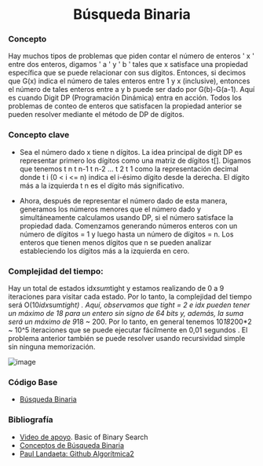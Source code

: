 <h1 align="center"> Búsqueda Binaria </h1>

### Concepto 

Hay muchos tipos de problemas que piden contar el número de enteros ' x ' entre dos enteros, digamos ' a ' y ' b ' tales que x satisface una propiedad específica que se puede relacionar con sus dígitos.
Entonces, si decimos que G(x) indica el número de tales enteros entre 1 y x (inclusive), entonces el número de tales enteros entre a y b puede ser dado por G(b)-G(a-1). Aquí es cuando Digit DP (Programación Dinámica) entra en acción. Todos los problemas de conteo de enteros que satisfacen la propiedad anterior se pueden resolver mediante el método de DP de dígitos.

### Concepto clave
- Sea el número dado x tiene n dígitos. La idea principal de digit DP es representar primero los dígitos como una matriz de dígitos t[]. Digamos que tenemos t n t n-1 t n-2 … t 2 t 1 como la representación decimal donde t i (0 < i <= n) indica el i-ésimo dígito desde la derecha. El dígito más a la izquierda t n es el dígito más significativo. 
 
- Ahora, después de representar el número dado de esta manera, generamos los números menores que el número dado y simultáneamente calculamos usando DP, si el número satisface la propiedad dada. Comenzamos generando números enteros con un número de dígitos = 1 y luego hasta un número de dígitos = n. Los enteros que tienen menos dígitos que n se pueden analizar estableciendo los dígitos más a la izquierda en cero. 

### Complejidad del tiempo:
Hay un total de estados idx*sum*tight y estamos realizando de 0 a 9 iteraciones para visitar cada estado. Por lo tanto, la complejidad del tiempo será O(10*idx*sum*tight) . Aquí, observamos que tight = 2 e idx pueden tener un máximo de 18 para un entero sin signo de 64 bits y, además, la suma será un máximo de 9*18 ~ 200. Por lo tanto, en general tenemos 10*18*200*2 ~ 10^5 iteraciones que se puede ejecutar fácilmente en 0,01 segundos .
El problema anterior también se puede resolver usando recursividad simple sin ninguna memorización.

![image](https://user-images.githubusercontent.com/90888080/196320812-581ade15-b3ac-4467-a81d-83d21efd0bcf.png)

### Código Base
- [Búsqueda Binaria]()

### Bibliografía
- [Video de apoyo](https://www.youtube.com/watch?v=fDKIpRe8GW4). Basic of Binary Search
- [Conceptos de Búsqueda Binaria]()
- [Paul Landaeta: Github Algorítmica2](https://github.com/PaulLandaeta/algoritmica2/tree/master/contenido/Busqueda_Binaria)
